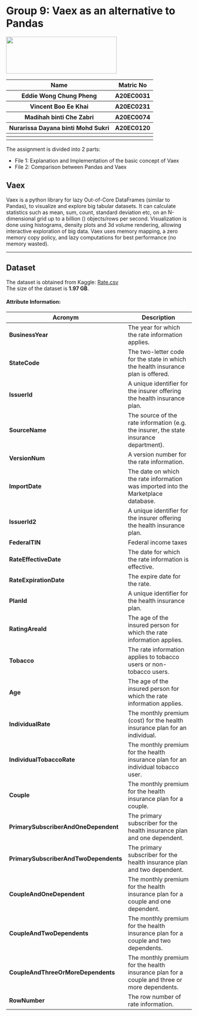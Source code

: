 # **Group 9: Vaex as an alternative to Pandas**
<img src="https://github.com/drshahizan/Python-big-data/blob/main/Assignment%202a/Rojak/vaex.png"  width="300" height="100"><img>

<table>
  <tr>
    <th>Name</th>
    <th>Matric No</th>
  </tr>
  <tr>
    <th>Eddie Wong Chung Pheng </th>
    <th>A20EC0031</th>
  </tr>
  <tr>
    <th>Vincent Boo Ee Khai</th>
    <th>A20EC0231</th>
  </tr>
    <tr>
    <th>Madihah binti Che Zabri </th>
    <th>A20EC0074</th>
  </tr>
  <tr>
    <th>Nurarissa Dayana binti Mohd Sukri</th>
    <th>A20EC0120</th>
  </tr>
    <th></th>
    <th></th>
  </tr>
    <tr>
    <th></th>
    <th></th>
  </tr>
</table>

The assignment is divided into 2 parts:<br>
<ul>
  <li>File 1: Explanation and Implementation of the basic concept of Vaex <br></li>
  <li>File 2: Comparison between Pandas and Vaex</li>
</ul>

## Vaex
Vaex is a python library for lazy Out-of-Core DataFrames (similar to Pandas), to visualize and explore big tabular datasets. It can calculate statistics such as mean, sum, count, standard deviation etc, on an N-dimensional grid up to a billion () objects/rows per second. Visualization is done using histograms, density plots and 3d volume rendering, allowing interactive exploration of big data. Vaex uses memory mapping, a zero memory copy policy, and lazy computations for best performance (no memory wasted).

---
**Dataset**
---
The dataset is obtained from Kaggle: <a href="https://www.kaggle.com/datasets/hhs/health-insurance-marketplace?select=Rate.csv">Rate.csv</a>  <br>
The size of the dataset is <b> 1.97 GB</b>.

#### Attribute Information:
| Acronym | Description |
| --- | --- |
| **BusinessYear** |   The year for which the rate information applies.  |
|**StateCode** |  The two-letter code for the state in which the health insurance plan is offered.  |
| **IssuerId** | A unique identifier for the insurer offering the health insurance plan. |
| **SourceName** |  The source of the rate information (e.g. the insurer, the state insurance department). |
| **VersionNum** | A version number for the rate information.  |
| **ImportDate** |  The date on which the rate information was imported into the Marketplace database.   |
| **IssuerId2** | A unique identifier for the insurer offering the health insurance plan.  |
| **FederalTIN** | Federal income taxes  |
| **RateEffectiveDate** |  The date for which the rate information is effective.   |
|**RateExpirationDate** |  The expire date for the rate. |
| **PlanId** | A unique identifier for the health insurance plan. |
| **RatingAreaId** | The age of the insured person for which the rate information applies.  |
| **Tobacco** | The rate information applies to tobacco users or non-tobacco users. |
| **Age** |   The age of the insured person for which the rate information applies.  |
| **IndividualRate** |  The monthly premium (cost) for the health insurance plan for an individual.  |
| **IndividualTobaccoRate** | The monthly premium for the health insurance plan for an individual tobacco user.  |
| **Couple** | The monthly premium for the health insurance plan for a couple.  |
|**PrimarySubscriberAndOneDependent** |  The primary subscriber for the health insurance plan and one dependent. |
| **PrimarySubscriberAndTwoDependents** | The primary subscriber for the health insurance plan and two dependent. |
| **CoupleAndOneDependent** | The monthly premium for the health insurance plan for a couple and one dependent. |
| **CoupleAndTwoDependents** | The monthly premium for the health insurance plan for a couple and two dependents.  |
| **CoupleAndThreeOrMoreDependents** |  The monthly premium for the health insurance plan for a couple and three or more dependents.   |
| **RowNumber** | The row number of rate information.  |
